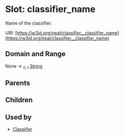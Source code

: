 
# Slot: classifier_name


Name of the classifier.

URI: [https://w3id.org/neat/classifier__classifier_name](https://w3id.org/neat/classifier__classifier_name)


## Domain and Range

None &#8594;  <sub>0..1</sub> [String](types/String.md)

## Parents


## Children


## Used by

 * [Classifier](Classifier.md)
